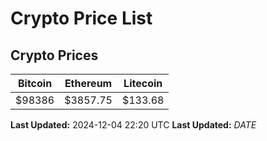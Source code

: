 # Crypto Price List

## Crypto Prices
| Bitcoin | Ethereum | Litecoin |
| ------- | -------- | -------- |
| $98386 | $3857.75 | $133.68 |
**Last Updated:** 2024-12-04 22:20 UTC
**Last Updated:** $DATE$
